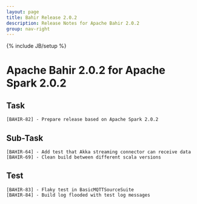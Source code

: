 ```yaml
---
layout: page
title: Bahir Release 2.0.2
description: Release Notes for Apache Bahir 2.0.2
group: nav-right
---
```

<!--
{% comment %}
Licensed to the Apache Software Foundation (ASF) under one or more
contributor license agreements.  See the NOTICE file distributed with
this work for additional information regarding copyright ownership.
The ASF licenses this file to you under the Apache License, Version 2.0
(the "License"); you may not use this file except in compliance with
the License.  You may obtain a copy of the License at

http://www.apache.org/licenses/LICENSE-2.0

Unless required by applicable law or agreed to in writing, software
distributed under the License is distributed on an "AS IS" BASIS,
WITHOUT WARRANTIES OR CONDITIONS OF ANY KIND, either express or implied.
See the License for the specific language governing permissions and
limitations under the License.
{% endcomment %}
-->

{% include JB/setup %}


# Apache Bahir 2.0.2 for Apache Spark 2.0.2
    
## Task
    
    [BAHIR-82] - Prepare release based on Apache Spark 2.0.2

## Sub-Task

    [BAHIR-64] - Add test that Akka streaming connector can receive data
    [BAHIR-69] - Clean build between different scala versions

## Test

    [BAHIR-83] - Flaky test in BasicMQTTSourceSuite
    [BAHIR-84] - Build log flooded with test log messages
